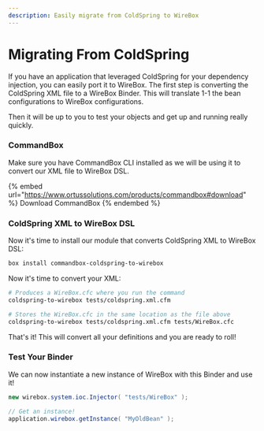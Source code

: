 ```yaml
---
description: Easily migrate from ColdSpring to WireBox
---
```


# Migrating From ColdSpring

If you have an application that leveraged ColdSpring for your dependency injection, you can easily port it to WireBox.  The first step is converting the ColdSpring XML file to a WireBox Binder.  This will translate 1-1 the bean configurations to WireBox configurations.

Then it will be up to you to test your objects and get up and running really quickly.

### CommandBox

Make sure you have CommandBox CLI installed as we will be using it to convert our XML file to WireBox DSL.

{% embed url="https://www.ortussolutions.com/products/commandbox#download" %}
Download CommandBox
{% endembed %}

### ColdSpring XML to WireBox DSL

Now it's time to install our module that converts ColdSpring XML to WireBox DSL:

```bash
box install commandbox-coldspring-to-wirebox
```

Now it's time to convert your XML:

```bash
# Produces a WireBox.cfc where you run the command
coldspring-to-wirebox tests/coldspring.xml.cfm

# Stores the WireBox.cfc in the same location as the file above
coldspring-to-wirebox tests/coldspring.xml.cfm tests/WireBox.cfc
```

That's it!  This will convert all your definitions and you are ready to roll!

### Test Your Binder

We can now instantiate a new instance of WireBox with this Binder and use it!

```java
new wirebox.system.ioc.Injector( "tests/WireBox" );

// Get an instance!
application.wirebox.getInstance( "MyOldBean" );
```
